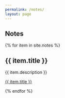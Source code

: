 ```yaml
---
permalink: /notes/
layout: page
---
```


## Notes

{% for item in site.notes %}
<h2>{{ item.title  }}</h2>
<p>{{ item.description  }}</p>
<p><a href="{{ item.url  }}">{{ item.title  }}</a></p>
{% endfor %}


